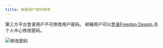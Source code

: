 ```yaml
---
title: 邮箱用户密码修改
---
```

第三方平台登录用户不可修改用户密码。
邮箱用户可以[登录Freedgo Desgin](https://www.freedgo.com/login.html "登录"),去个人中心修改密码。

![修改密码](/docs/themes/freedgo/usercenter.png "修改密码")